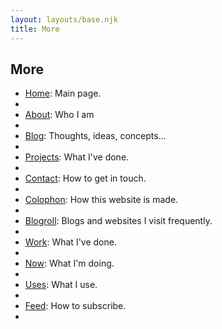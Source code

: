 ```yaml
---
layout: layouts/base.njk
title: More
---
```


## More

<ul>
<li><a href="/">Home</a>: Main page.<li>
<li><a href="/about">About</a>: Who I am<li>
<li><a href="/blog">Blog</a>: Thoughts, ideas, concepts...<li>
<li><a href="/tag/projects">Projects</a>: What I've done.<li>
<li><a href="/info/#contact">Contact</a>: How to get in touch.<li>
<li><a href="/colophon">Colophon</a>: How this website is made.<li>
<li><a href="/blogroll">Blogroll</a>: Blogs and websites I visit frequently.<li>
<li><a href="/work">Work</a>: What I've done.<li>
<li><a href="/now">Now</a>: What I'm doing.<li>
<li><a href="/uses">Uses</a>: What I use.<li>
<li><a href="/feed">Feed</a>: How to subscribe.<li>
</ul>